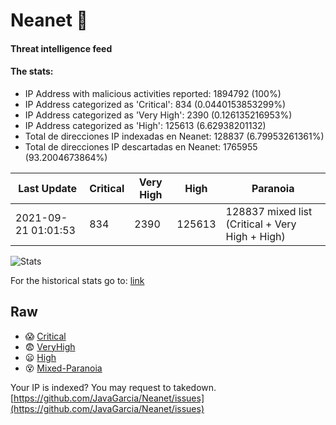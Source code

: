 # Neanet :hocho:
#### Threat intelligence feed
#### The stats:

- IP Address with malicious activities reported: 1894792 (100%)
- IP Address categorized as 'Critical':  834 (0.0440153853299%)
- IP Address categorized as 'Very High':  2390 (0.126135216953%)
- IP Address categorized as 'High':  125613 (6.62938201132)
- Total de direcciones IP indexadas en Neanet:  128837 (6.79953261361%)
- Total de direcciones IP descartadas en Neanet:  1765955 (93.2004673864%)

| Last Update | Critical | Very High | High | Paranoia |
| --- | --- | --- | --- | --- |
| 2021-09-21 01:01:53 | 834 | 2390 | 125613 | 128837 mixed list (Critical + Very High + High)|

![Stats](https://docs.google.com/spreadsheets/d/e/2PACX-1vSnaNMIXVabIpDJjufMlzH7poXnshF3mgd8Is1g9ytUEzVsP5my4Trn8f-xkoLLQ38xpL3HtmUexLo6/pubchart?oid=501124687&format=image)

For the historical stats go to: [link](/stats.csv)
## Raw
- :scream: [Critical](https://raw.githubusercontent.com/JavaGarcia/Neanet/master/blacklists/neanet_critical.txt)
- :fearful: [VeryHigh](https://raw.githubusercontent.com/JavaGarcia/Neanet/master/blacklists/neanet_veryHigh.txtt)
- :frowning: [High](https://raw.githubusercontent.com/JavaGarcia/Neanet/master/blacklists/neanet_high.txt)
- :dizzy_face: [Mixed-Paranoia](https://raw.githubusercontent.com/JavaGarcia/Neanet/master/blacklists/neanet_all.txt)


Your IP is indexed? You may request to takedown. [https://github.com/JavaGarcia/Neanet/issues](https://github.com/JavaGarcia/Neanet/issues)















































































































































































































































































































































































































































































































































































































































































































































































































































































































































































































































































































































































































































































































































































































































































































































































































































































































































































































































































































































































































































































































































































































































































































































































































































































































































































































































































































































































































































































































































































































































































































































































































































































































































































































































































































































































































































































































































































































































































































































































































































































































































































































































































































































































































































































































































































































































































































































































































































































































































































































































































































































































































































































































































































































































































































































































































































































































































































































































































































































































































































































































































































































































































































































































































































































































































































































































































































































































































































































































































































































































































































































































































































































































































































































































































































































































































































































































































































































































































































































































































































































































































































































































































































































































































































































































































































































































































































































































































































































































































































































































































































